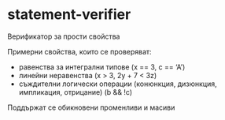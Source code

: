 ﻿# statement-verifier

Верификатор за прости свойства

Примерни свойства, които се проверяват:
- равенства за интегрални типове (x == 3, c == ‘A’)
- линейни неравенства (x > 3, 2y + 7 < 3z)
- съждителни логически операции (конюнкция, дизюнкция, импликация, отрицание) (b && !c)

Поддържат се обикновени променливи и масиви
